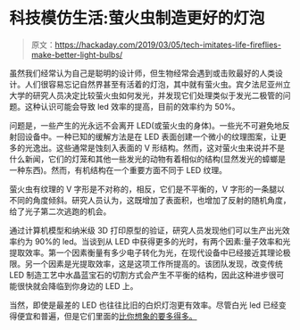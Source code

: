 # 科技模仿生活:萤火虫制造更好的灯泡

> 原文：<https://hackaday.com/2019/03/05/tech-imitates-life-fireflies-make-better-light-bulbs/>

虽然我们经常认为自己是聪明的设计师，但生物经常会遇到或击败最好的人类设计。人们很容易忘记自然界甚至有活着的灯泡，其中就有萤火虫。宾夕法尼亚州立大学的研究人员决定比较萤火虫如何发光，并发现它们处理类似于发光二极管的问题。这种认识可能会导致 led 效率的提高，目前的效率约为 50%。

问题是，一些产生的光永远不会离开 LED(或萤火虫的身体)。一些光不可避免地反射回设备中。一种已知的缓解方法是在 LED 表面创建一个微小的纹理图案，让更多的光逸出。这些通常是蚀刻入表面的 V 形结构。然而，这对萤火虫来说并不是什么新闻，它们的灯笼和其他一些发光的动物有着相似的结构(显然发光的蟑螂是一种东西)。然而，有机结构在一个重要方面不同于 LED 纹理。

萤火虫有纹理的 V 字形是不对称的，相反，它们是不平衡的，V 字形的一条腿以不同的角度倾斜。研究人员认为，这既增加了表面积，也增加了反射的随机角度，给了光子第二次逃跑的机会。

通过计算机模型和纳米级 3D 打印原型的验证，研究人员发现他们可以生产出光效率约为 90%的 led。当谈到从 LED 中获得更多的光时，有两个因素:量子效率和光提取效率。第一个因素衡量有多少电子转化为光，在现代设备中已经接近其理论极限。另一个因素是光提取效率，这是这项工作所提高的。该团队发现，改变传统 LED 制造工艺中水晶蓝宝石的切割方式会产生不平衡的结构，因此这种进步很可能很快就会降临到你身边的 LED 上。

当然，即使是最差的 LED 也往往比旧的白炽灯泡更有效率。尽管白光 led 已经变得便宜和普遍，但是它们里面的[比你想象的要多得多。](https://hackaday.com/2018/10/29/history-of-white-leds/)